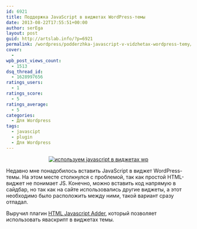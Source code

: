 ```yaml
---
id: 6921
title: Поддержка JavaScript в виджетах WordPress-темы
date: 2013-08-22T17:55:51+00:00
author: serEga
layout: post
guid: http://artslab.info/?p=6921
permalink: /wordpress/podderzhka-javascript-v-vidzhetax-wordpress-temy/
cover:
  -
wpb_post_views_count:
  - 1513
dsq_thread_id:
  - 1628997656
ratings_users:
  - 1
ratings_score:
  - 5
ratings_average:
  - 5
categories:
  - Для Wordpress
tags:
  - javascipt
  - plugin
  - Для Wordpress
---
```

<center>
  <a href="{{site.img_cdn}}/js_w_widgets_wordpress.png"><img src="{{site.img_cdn}}/js_w_widgets_wordpress-300x96.png" alt="используем javascript в виджетах wp" class="aligncenter size-medium wp-image-7505" srcset="{{site.img_cdn}}/js_w_widgets_wordpress-300x96.png 300w, {{site.img_cdn}}/js_w_widgets_wordpress.png 760w" sizes="(max-width: 300px) 100vw, 300px" /></a>
</center>

Недавно мне понадобилось вставить JavaScript в виджет WordPress-темы. На этом месте столкнулся с проблемой, так как простой HTML-виджет не понимает JS. Конечно, можно вставить код напрямую в сайдбар, но так как на сайте использовались другие виджеты, а этот необходимо было расположить между ними, такой вариант сразу отпадал.

Выручил плагин <a href="http://wordpress.org/plugins/html-javascript-adder/" target="_blank">HTML Javascript Adder</a>, который позволяет использовать яваскрипт в виджетах темы.